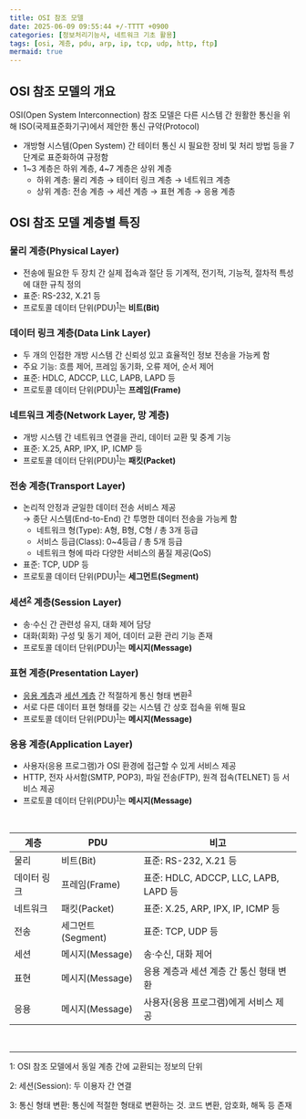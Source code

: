 ```yaml
---
title: OSI 참조 모델
date: 2025-06-09 09:55:44 +/-TTTT +0900
categories: [정보처리기능사, 네트워크 기초 활용]
tags: [osi, 계층, pdu, arp, ip, tcp, udp, http, ftp]
mermaid: true
---
```


## OSI 참조 모델의 개요
OSI(Open System Interconnection) 참조 모델은 다른 시스템 간 원활한 통신을 위해 ISO(국제표준화기구)에서 제안한 통신 규약(Protocol)
* 개방형 시스템(Open System) 간 테이터 통신 시 필요한 장비 및 처리 방법 등을 7단계로 표준화하여 규정함
* 1~3 계층은 하위 계층, 4~7 계층은 상위 계층
  * 하위 계층: 물리 계층 → 테이터 링크 계층 → 네트워크 계층
  * 상위 계층: 전송 계층 → 세션 계층 → 표현 계층 → 응용 계층

## OSI 참조 모델 계층별 특징

### 물리 계층(Physical Layer)
* 전송에 필요한 두 장치 간 실제 접속과 절단 등 기계적, 전기적, 기능적, 절차적 특성에 대한 규칙 정의
* 표준: RS-232, X.21 등
* 프로토콜 데이터 단위(PDU)<sup>[1](#footnote_1)</sup>는 **비트(Bit)**

### 데이터 링크 계층(Data Link Layer)
* 두 개의 인접한 개방 시스템 간 신뢰성 있고 효율적인 정보 전송을 가능케 함
* 주요 기능: 흐름 제어, 프레임 동기화, 오류 제어, 순서 제어
* 표준: HDLC, ADCCP, LLC, LAPB, LAPD 등
* 프로토콜 데이터 단위(PDU)<sup>[1](#footnote_1)</sup>는 **프레임(Frame)**

### 네트워크 계층(Network Layer, 망 계층)
* 개방 시스템 간 네트워크 연결을 관리, 데이터 교환 및 중계 기능
* 표준: X.25, ARP, IPX, IP, ICMP 등
* 프로토콜 데이터 단위(PDU)<sup>[1](#footnote_1)</sup>는 **패킷(Packet)**

### 전송 계층(Transport Layer)
* 논리적 안정과 균일한 데이터 전송 서비스 제공 <br>
→ 종단 시스템(End-to-End) 간 투명한 데이터 전송을 가능케 함
  * 네트워크 형(Type): A형, B형, C형 / 총 3개 등급
  * 서비스 등급(Class): 0~4등급 / 총 5개 등급
  * 네트워크 형에 따라 다양한 서비스의 품질 제공(QoS)
* 표준: TCP, UDP 등
* 프로토콜 데이터 단위(PDU)<sup>[1](#footnote_1)</sup>는 **세그먼트(Segment)**

### 세션<sup>[2](#footnote_2)</sup> 계층(Session Layer)
* 송·수신 간 관련성 유지, 대화 제어 담당
* 대화(회화) 구성 및 동기 제어, 데이터 교환 관리 기능 존재
* 프로토콜 데이터 단위(PDU)<sup>[1](#footnote_1)</sup>는 **메시지(Message)**

### 표현 계층(Presentation Layer)
* [응용 계층](#응용-계층application-layer)과 [세션 계층](#세션2-계층session-layer) 간 적절하게 통신 형태 변환<sup>[3](#footnote_3)</sup>
* 서로 다른 데이터 표현 형태를 갖는 시스템 간 상호 접속을 위해 필요
* 프로토콜 데이터 단위(PDU)<sup>[1](#footnote_1)</sup>는 **메시지(Message)**

### 응용 계층(Application Layer)
* 사용자(응용 프로그램)가 OSI 환경에 접근할 수 있게 서비스 제공
* HTTP, 전자 사서함(SMTP, POP3), 파일 전송(FTP), 원격 접속(TELNET) 등 서비스 제공
* 프로토콜 데이터 단위(PDU)<sup>[1](#footnote_1)</sup>는 **메시지(Message)**

<br>

|계층|PDU|비고|
|---|---|---|
|물리|비트(Bit)|표준: RS-232, X.21 등|
|데이터 링크|프레임(Frame)|표준: HDLC, ADCCP, LLC, LAPB, LAPD 등|
|네트워크|패킷(Packet)|표준: X.25, ARP, IPX, IP, ICMP 등|
|전송|세그먼트(Segment)|표준: TCP, UDP 등|
|세션|메시지(Message)|송·수신, 대화 제어|
|표현|메시지(Message)|응용 계층과 세션 계층 간 통신 형태 변환|
|응용|메시지(Message)|사용자(응용 프로그램)에게 서비스 제공|

<br>

---

<a name="footnote_1">1</a>: OSI 참조 모델에서 동일 계층 간에 교환되는 정보의 단위

<a name="footnote_2">2</a>: 세션(Session): 두 이용자 간 연결

<a name="footnote_3">3</a>: 통신 형태 변환: 통신에 적절한 형태로 변환하는 것. 코드 변환, 암호화, 해독 등 존재
